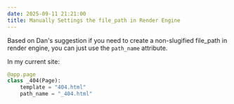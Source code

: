 ```yaml
---
date: 2025-09-11 21:21:00
title: Manually Settings the file_path in Render Engine
---
```


Based on Dan's suggestion if you need to create a non-slugified file_path in render engine, you can just use the `path_name` attribute.

In my current site:

```python
@app.page
class _404(Page):
    template = "404.html"
    path_name = "_404.html"
```
